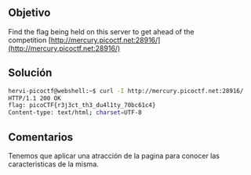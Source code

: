 ## Objetivo
Find the flag being held on this server to get ahead of the competition [http://mercury.picoctf.net:28916/](http://mercury.picoctf.net:28916/)
## Solución
```bash
hervi-picoctf@webshell:~$ curl -I http://mercury.picoctf.net:28916/
HTTP/1.1 200 OK
flag: picoCTF{r3j3ct_th3_du4l1ty_70bc61c4}
Content-type: text/html; charset=UTF-8
```
## Comentarios
Tenemos que aplicar una atracción de la pagina para conocer las caracteristicas de la misma.

